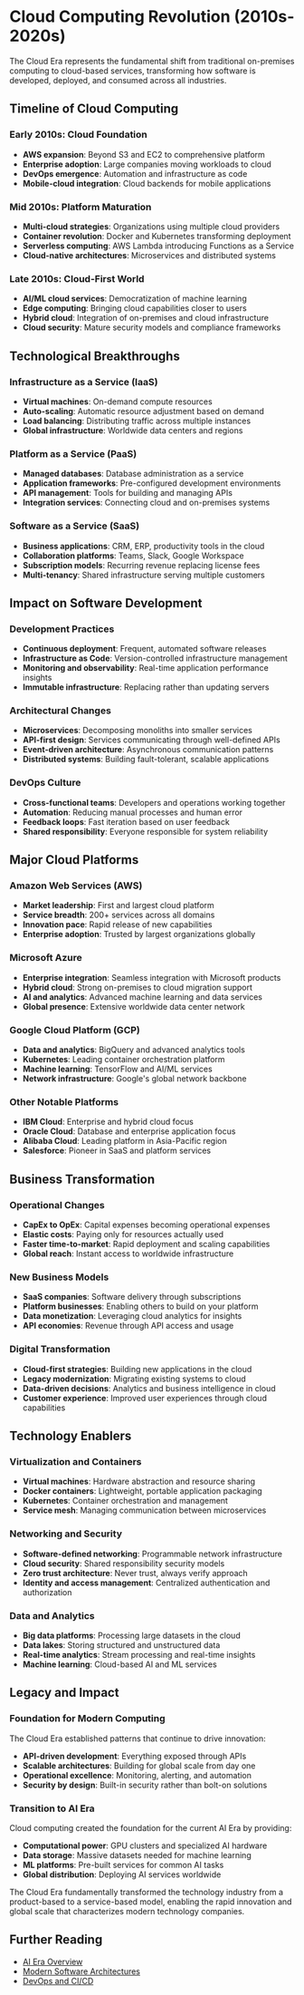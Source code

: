 # Cloud Computing Revolution (2010s-2020s)

The Cloud Era represents the fundamental shift from traditional on-premises computing to cloud-based services, transforming how software is developed, deployed, and consumed across all industries.

## Timeline of Cloud Computing

### Early 2010s: Cloud Foundation
- **AWS expansion**: Beyond S3 and EC2 to comprehensive platform
- **Enterprise adoption**: Large companies moving workloads to cloud
- **DevOps emergence**: Automation and infrastructure as code
- **Mobile-cloud integration**: Cloud backends for mobile applications

### Mid 2010s: Platform Maturation
- **Multi-cloud strategies**: Organizations using multiple cloud providers
- **Container revolution**: Docker and Kubernetes transforming deployment
- **Serverless computing**: AWS Lambda introducing Functions as a Service
- **Cloud-native architectures**: Microservices and distributed systems

### Late 2010s: Cloud-First World
- **AI/ML cloud services**: Democratization of machine learning
- **Edge computing**: Bringing cloud capabilities closer to users
- **Hybrid cloud**: Integration of on-premises and cloud infrastructure
- **Cloud security**: Mature security models and compliance frameworks

## Technological Breakthroughs

### Infrastructure as a Service (IaaS)
- **Virtual machines**: On-demand compute resources
- **Auto-scaling**: Automatic resource adjustment based on demand
- **Load balancing**: Distributing traffic across multiple instances
- **Global infrastructure**: Worldwide data centers and regions

### Platform as a Service (PaaS)
- **Managed databases**: Database administration as a service
- **Application frameworks**: Pre-configured development environments
- **API management**: Tools for building and managing APIs
- **Integration services**: Connecting cloud and on-premises systems

### Software as a Service (SaaS)
- **Business applications**: CRM, ERP, productivity tools in the cloud
- **Collaboration platforms**: Teams, Slack, Google Workspace
- **Subscription models**: Recurring revenue replacing license fees
- **Multi-tenancy**: Shared infrastructure serving multiple customers

## Impact on Software Development

### Development Practices
- **Continuous deployment**: Frequent, automated software releases
- **Infrastructure as Code**: Version-controlled infrastructure management
- **Monitoring and observability**: Real-time application performance insights
- **Immutable infrastructure**: Replacing rather than updating servers

### Architectural Changes
- **Microservices**: Decomposing monoliths into smaller services
- **API-first design**: Services communicating through well-defined APIs
- **Event-driven architecture**: Asynchronous communication patterns
- **Distributed systems**: Building fault-tolerant, scalable applications

### DevOps Culture
- **Cross-functional teams**: Developers and operations working together
- **Automation**: Reducing manual processes and human error
- **Feedback loops**: Fast iteration based on user feedback
- **Shared responsibility**: Everyone responsible for system reliability

## Major Cloud Platforms

### Amazon Web Services (AWS)
- **Market leadership**: First and largest cloud platform
- **Service breadth**: 200+ services across all domains
- **Innovation pace**: Rapid release of new capabilities
- **Enterprise adoption**: Trusted by largest organizations globally

### Microsoft Azure
- **Enterprise integration**: Seamless integration with Microsoft products
- **Hybrid cloud**: Strong on-premises to cloud migration support
- **AI and analytics**: Advanced machine learning and data services
- **Global presence**: Extensive worldwide data center network

### Google Cloud Platform (GCP)
- **Data and analytics**: BigQuery and advanced analytics tools
- **Kubernetes**: Leading container orchestration platform
- **Machine learning**: TensorFlow and AI/ML services
- **Network infrastructure**: Google's global network backbone

### Other Notable Platforms
- **IBM Cloud**: Enterprise and hybrid cloud focus
- **Oracle Cloud**: Database and enterprise application focus
- **Alibaba Cloud**: Leading platform in Asia-Pacific region
- **Salesforce**: Pioneer in SaaS and platform services

## Business Transformation

### Operational Changes
- **CapEx to OpEx**: Capital expenses becoming operational expenses
- **Elastic costs**: Paying only for resources actually used
- **Faster time-to-market**: Rapid deployment and scaling capabilities
- **Global reach**: Instant access to worldwide infrastructure

### New Business Models
- **SaaS companies**: Software delivery through subscriptions
- **Platform businesses**: Enabling others to build on your platform
- **Data monetization**: Leveraging cloud analytics for insights
- **API economies**: Revenue through API access and usage

### Digital Transformation
- **Cloud-first strategies**: Building new applications in the cloud
- **Legacy modernization**: Migrating existing systems to cloud
- **Data-driven decisions**: Analytics and business intelligence in cloud
- **Customer experience**: Improved user experiences through cloud capabilities

## Technology Enablers

### Virtualization and Containers
- **Virtual machines**: Hardware abstraction and resource sharing
- **Docker containers**: Lightweight, portable application packaging
- **Kubernetes**: Container orchestration and management
- **Service mesh**: Managing communication between microservices

### Networking and Security
- **Software-defined networking**: Programmable network infrastructure
- **Cloud security**: Shared responsibility security models
- **Zero trust architecture**: Never trust, always verify approach
- **Identity and access management**: Centralized authentication and authorization

### Data and Analytics
- **Big data platforms**: Processing large datasets in the cloud
- **Data lakes**: Storing structured and unstructured data
- **Real-time analytics**: Stream processing and real-time insights
- **Machine learning**: Cloud-based AI and ML services

## Legacy and Impact

### Foundation for Modern Computing
The Cloud Era established patterns that continue to drive innovation:
- **API-driven development**: Everything exposed through APIs
- **Scalable architectures**: Building for global scale from day one
- **Operational excellence**: Monitoring, alerting, and automation
- **Security by design**: Built-in security rather than bolt-on solutions

### Transition to AI Era
Cloud computing created the foundation for the current AI Era by providing:
- **Computational power**: GPU clusters and specialized AI hardware
- **Data storage**: Massive datasets needed for machine learning
- **ML platforms**: Pre-built services for common AI tasks
- **Global distribution**: Deploying AI services worldwide

The Cloud Era fundamentally transformed the technology industry from a product-based to a service-based model, enabling the rapid innovation and global scale that characterizes modern technology companies.

## Further Reading
- [AI Era Overview](../06-AI-Era/AI-Revolution.md)
- [Modern Software Architectures](../../02-Software/06-Modern-Software/)
- [DevOps and CI/CD](../../02-Software/05-Development-Tools/)
